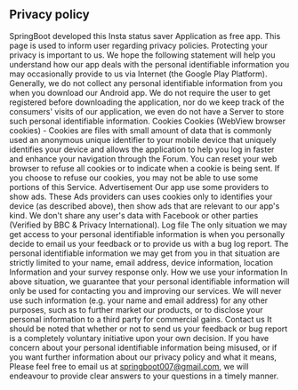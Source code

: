 ## Privacy policy

SpringBoot developed this Insta status saver Application as free app. This page is used to inform user regarding privacy policies. Protecting your privacy is important to us. We hope the following statement will help you understand how our app deals with the personal identifiable information you may occasionally provide to us via Internet (the Google Play Platform). Generally, we do not collect any personal identifiable information from you when you download our Android app. We do not require the user to get registered before downloading the application, nor do we keep track of the consumers' visits of our application, we even do not have a Server to store such personal identifiable information. Cookies Cookies (WebView browser cookies) - Cookies are files with small amount of data that is commonly used an anonymous unique identifier to your mobile device that uniquely identifies your device and allows the application to help you log in faster and enhance your navigation through the Forum. You can reset your web browser to refuse all cookies or to indicate when a cookie is being sent. If you choose to refuse our cookies, you may not be able to use some portions of this Service. Advertisement Our app use some providers to show ads. These Ads providers can uses cookies only to identifies your device (as described above), then show ads that are relevant to our app's kind. We don't share any user's data with Facebook or other parties (Verified by BBC & Privacy International). Log file The only situation we may get access to your personal identifiable information is when you personally decide to email us your feedback or to provide us with a bug log report. The personal identifiable information we may get from you in that situation are strictly limited to your name, email address, device information, location Information and your survey response only. How we use your information In above situation, we guarantee that your personal identifiable information will only be used for contacting you and improving our services. We will never use such information (e.g. your name and email address) for any other purposes, such as to further market our products, or to disclose your personal information to a third party for commercial gains. Contact us It should be noted that whether or not to send us your feedback or bug report is a completely voluntary initiative upon your own decision. If you have concern about your personal identifiable information being misused, or if you want further information about our privacy policy and what it means, Please feel free to email us at springboot007@gmail.com, we will endeavour to provide clear answers to your questions in a timely manner.